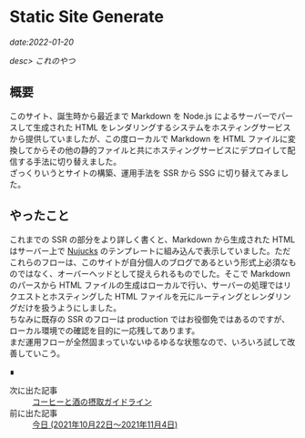 # Static Site Generate

*date:2022-01-20*

*desc> これのやつ*

## 概要
このサイト、誕生時から最近まで Markdown を Node.js によるサーバーでパースして生成された HTML をレンダリングするシステムをホスティングサービスから提供していましたが、この度ローカルで Markdown を HTML ファイルに変換してからその他の静的ファイルと共にホスティングサービスにデプロイして配信する手法に切り替えました。  
ざっくりいうとサイトの構築、運用手法を SSR から SSG に切り替えてみました。

## やったこと
これまでの SSR の部分をより詳しく書くと、Markdown から生成された HTML はサーバー上で [Nujucks](https://mozilla.github.io/nunjucks/) のテンプレートに組み込んで表示していました。ただこれらのフローは、このサイトが自分個人のブログであるという形式上必須なものではなく、オーバーヘッドとして捉えられるものでした。そこで Markdown のパースから HTML ファイルの生成はローカルで行い、サーバーの処理ではリクエストとホスティングした HTML ファイルを元にルーティングとレンダリングだけを扱うようにしました。  
ちなみに既存の SSR のフローは production ではお役御免ではあるのですが、ローカル環境での確認を目的に一応残してあります。  
まだ運用フローが全然固まっていないゆるゆるな状態なので、いろいろ試して改善していこう。
<footer class="post-footer">&#8718;</footer><nav class="post-recent"><dl><dt>次に出た記事</dt><dd><a href="intake-guideline">コーヒーと酒の摂取ガイドライン</a></dd><dt>前に出た記事</dt><dd><a href="20211022">今日 (2021年10月22日〜2021年11月4日)</a></dd></dl></nav>